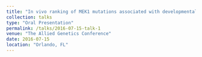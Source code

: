 ```yaml
---
title: "In vivo ranking of MEK1 mutations associated with developmental disorders"
collection: talks
type: "Oral Presentation"
permalink: /talks/2016-07-15-talk-1
venue: "The Allied Genetics Conference"
date: 2016-07-15
location: "Orlando, FL"
---
```

